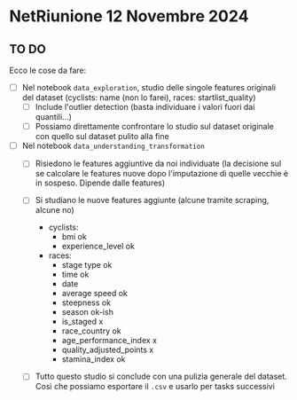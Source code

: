 # NetRiunione 12 Novembre 2024
## TO DO
Ecco le cose da fare:
- [ ] Nel notebook `data_exploration`, studio delle singole features originali del dataset (cyclists: name (non lo farei), races: startlist_quality)
    - [ ] Include l'outlier detection (basta individuare i valori fuori dai quantili...)
    - [ ] Possiamo direttamente confrontare lo studio sul dataset originale con quello sul dataset pulito alla fine
- [ ] Nel notebook `data_understanding_transformation`
    - [ ] Risiedono le features aggiuntive da noi individuate (la decisione sul se calcolare le features nuove dopo l'imputazione di quelle vecchie è in sospeso. Dipende dalle features)
    - [ ] Si studiano le nuove features aggiunte (alcune tramite scraping, alcune no) 
        - cyclists: 
            - bmi ok
            - experience_level ok
        - races:
            - stage type ok
            - time ok
            - date
            - average speed ok
            - steepness ok
            - season ok-ish
            - is_staged x
            - race_country ok
            - age_performance_index x
            - quality_adjusted_points x
            - stamina_index ok

    - [ ] Tutto questo studio si conclude con una pulizia generale del dataset. Così che possiamo esportare il `.csv` e usarlo per tasks successivi



    
